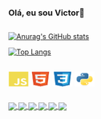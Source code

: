 ### Olá, eu sou Victor👋

##

[![Anurag's GitHub stats](https://github-readme-stats.vercel.app/api?username=VictorEsPe&show_icons=true&theme=vision-friendly-dark&bg_color=00000000&hide=stars)](https://github.com/anuraghazra/github-readme-stats)

[![Top Langs](https://github-readme-stats.vercel.app/api/top-langs/?username=VictorEsPe&theme=vision-friendly-dark&bg_color=00000000&layout=compact)](https://github.com/anuraghazra/github-readme-stats)

<div style="display: inline_block"><br>
  <img align="center" alt="Victor-Js" height="30" width="40" src="https://raw.githubusercontent.com/devicons/devicon/master/icons/javascript/javascript-plain.svg">
  <img align="center" alt="Victor-HTML" height="30" width="40" src="https://raw.githubusercontent.com/devicons/devicon/master/icons/html5/html5-original.svg">
  <img align="center" alt="Victor-CSS" height="30" width="40" src="https://raw.githubusercontent.com/devicons/devicon/master/icons/css3/css3-original.svg">
  <img align="center" alt="Victor-Python" height="30" width="40" src="https://raw.githubusercontent.com/devicons/devicon/master/icons/python/python-original.svg">
</div>

##

<a href="https://github.com/VictorEsPe/Carrossel-Red-Dead-Redemption">
  <img align="center" src="https://github-readme-stats.vercel.app/api/pin/?username=VictorEsPe&theme=vision-friendly-dark&bg_color=00000000&repo=Carrossel-Red-Dead-Redemption" />
</a>
<a href="https://github.com/VictorEsPe/Projeto-Mario">
  <img align="center" src="https://github-readme-stats.vercel.app/api/pin/?username=VictorEsPe&theme=vision-friendly-dark&bg_color=00000000&repo=Projeto-Mario" />
</a>
<a href="https://github.com/VictorEsPe/Componente-de-avaliacao-interativo">
  <img align="center" src="https://github-readme-stats.vercel.app/api/pin/?username=VictorEsPe&theme=vision-friendly-dark&bg_color=00000000&repo=Componente-de-avaliacao-interativo" />
</a>
<a href="https://github.com/VictorEsPe/DoctorCare">
  <img align="center" src="https://github-readme-stats.vercel.app/api/pin/?username=VictorEsPe&theme=vision-friendly-dark&bg_color=00000000&repo=DoctorCare" />
</a>
<a href="https://github.com/VictorEsPe/Certificard">
  <img align="center" src="https://github-readme-stats.vercel.app/api/pin/?username=VictorEsPe&theme=vision-friendly-dark&bg_color=00000000&repo=Certificard" />
</a>
<a href="https://github.com/VictorEsPe/tiktok-project">
  <img align="center" src="https://github-readme-stats.vercel.app/api/pin/?username=VictorEsPe&theme=vision-friendly-dark&bg_color=00000000&repo=tiktok-project" />
</a>

